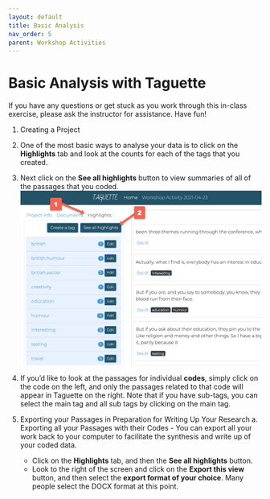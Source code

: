 ```yaml
---
layout: default
title: Basic Analysis
nav_order: 5
parent: Workshop Activities
---
```

# Basic Analysis with Taguette

If you have any questions or get stuck as you work through this in-class exercise, please ask the instructor for assistance.  Have fun!

1. Creating a Project
  1. One of the most basic ways to analyse your data is to click on the **Highlights** tab and look at the counts for each of the tags that you created.
  1. Next click on the **See all highlights** button to view summaries of all of the passages that you coded.
![See all highlights](/images/taguette-basic-1.png)

  1. If you’d like to look at the passages for individual **codes**, simply click on the code on the left, and only the passages related to that code will appear in Taguette on the right. Note that if you have sub-tags, you can select the main tag and all sub tags by clicking on the main tag.

2. Exporting your Passages in Preparation for Writing Up Your Research
  a. Exporting all your Passages with their Codes - You can export all your work back to your computer to facilitate the synthesis and write up of your coded data.
    - Click on the **Highlights** tab, and then the **See all highlights** button.
    - Look to the right of the screen and click on the **Export this view** button, and then select the **export format of your choice**. Many people select the DOCX format at this point.

